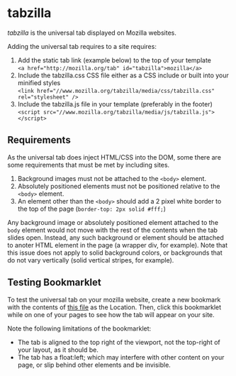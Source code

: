 tabzilla
========

*tabzilla* is the universal tab displayed on Mozilla websites.

Adding the universal tab requires to a site requires:

1. Add the static tab link (example below) to the top of your template  
    ```<a href="http://mozilla.org/tab" id="tabzilla">mozilla</a>```
2. Include the tabzilla.css CSS file either as a CSS include or built into your minified styles  
    ```<link href="//www.mozilla.org/tabzilla/media/css/tabzilla.css" rel="stylesheet" />```
3. Include the tabzilla.js file in your template (preferably in the footer)  
    ```<script src="//www.mozilla.org/tabzilla/media/js/tabzilla.js"></script>```

Requirements
------------

As the universal tab does inject HTML/CSS into the DOM, some there are some requirements that must be met by including sites.

1. Background images must not be attached to the ```<body>``` element.
2. Absolutely positioned elements must not be positioned relative to the ```<body>``` element.
3. An element other than the ```<body>``` should add a 2 pixel white border to the top of the page (```border-top: 2px solid #fff;```)

Any background image or absolutely positioned element attached to the ```body``` element would not move with the rest of the contents when the tab slides open. Instead, any such background or element should be attached to anoter HTML element in the page (a wrapper div, for example). Note that this issue does not apply to solid background colors, or backgrounds that do not vary vertically (solid vertical stripes, for example).

Testing Bookmarklet
-------------------
To test the universal tab on your mozilla website, create a new bookmark with the contents of <a href="https://github.com/mozilla/tabzilla/blob/master/media/bookmarklet/tabzilla.url">this file</a> as the Location. Then, click this bookmarklet while on one of your pages to see how the tab will appear on your site.

Note the following limitations of the bookmarklet:

* The tab is aligned to the top right of the viewport, not the top-right of your layout, as it should be.
* The tab has a float:left; which may interfere with other content on your page, or slip behind other elements and be invisible.

